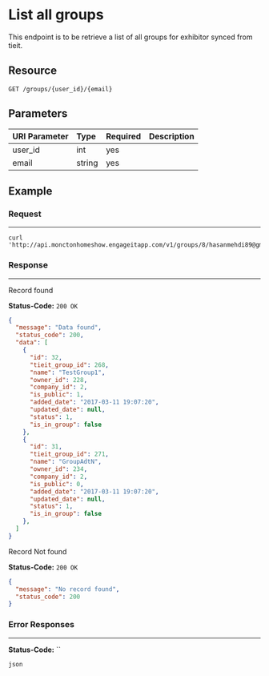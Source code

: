 # List all groups

This endpoint is to be retrieve a list of all groups for exhibitor synced from tieit.

## Resource

```
GET /groups/{user_id}/{email}
```

## Parameters

URI Parameter | Type | Required | Description
:------------ | :--- | :------- | :----------
user_id       | int     | yes
email       | string     | yes

## Example

### Request

--------------------------------------------------------------------------------

```curl
curl 'http://api.monctonhomeshow.engageitapp.com/v1/groups/8/hasanmehdi89@gmail.com'
```

### Response

--------------------------------------------------------------------------------
Record found

**Status-Code:** `200 OK`

```json
{
  "message": "Data found",
  "status_code": 200,
  "data": [
    {
      "id": 32,
      "tieit_group_id": 268,
      "name": "TestGroup1",
      "owner_id": 228,
      "company_id": 2,
      "is_public": 1,
      "added_date": "2017-03-11 19:07:20",
      "updated_date": null,
      "status": 1,
      "is_in_group": false
    },
    {
      "id": 31,
      "tieit_group_id": 271,
      "name": "GroupAdtN",
      "owner_id": 234,
      "company_id": 2,
      "is_public": 0,
      "added_date": "2017-03-11 19:07:20",
      "updated_date": null,
      "status": 1,
      "is_in_group": false
    },
  ]
}
```

Record Not found

**Status-Code:** `200 OK`

```json
{
  "message": "No record found",
  "status_code": 200
}
```
### Error Responses

--------------------------------------------------------------------------------

**Status-Code:** ``

`json`
